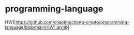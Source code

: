 # programming-language  
HW1[https://github.com/chaotingchong-crypto/programming-language/blob/main/HW1.ipynb]  
